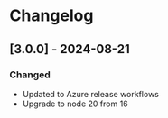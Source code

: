 # Changelog

## [3.0.0] - 2024-08-21

### Changed

-  Updated to Azure release workflows
-  Upgrade to node 20 from 16
